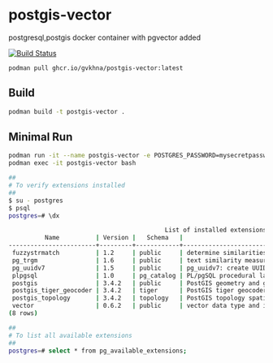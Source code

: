 # postgis-vector

postgresql,postgis docker container with pgvector added

[![Build Status](https://github.com/gvkhna/postgis-vector/actions/workflows/build.yml/badge.svg)](https://github.com/gvkhna/postgis-vector/actions)

```
podman pull ghcr.io/gvkhna/postgis-vector:latest
```

## Build

```sh
podman build -t postgis-vector .
```

## Minimal Run

```sh
podman run -it --name postgis-vector -e POSTGRES_PASSWORD=mysecretpassword -d postgis-vector
podman exec -it postgis-vector bash

##
# To verify extensions installed
##
$ su - postgres
$ psql
postgres=# \dx

                                           List of installed extensions
          Name          | Version |   Schema   |                            Description
------------------------+---------+------------+-------------------------------------------------------------------
 fuzzystrmatch          | 1.2     | public     | determine similarities and distance between strings
 pg_trgm                | 1.6     | public     | text similarity measurement and index searching based on trigrams
 pg_uuidv7              | 1.5     | public     | pg_uuidv7: create UUIDv7 values in postgres
 plpgsql                | 1.0     | pg_catalog | PL/pgSQL procedural language
 postgis                | 3.4.2   | public     | PostGIS geometry and geography spatial types and functions
 postgis_tiger_geocoder | 3.4.2   | tiger      | PostGIS tiger geocoder and reverse geocoder
 postgis_topology       | 3.4.2   | topology   | PostGIS topology spatial types and functions
 vector                 | 0.6.2   | public     | vector data type and ivfflat and hnsw access methods
(8 rows)

##
# To list all available extensions
##
postgres=# select * from pg_available_extensions;

```